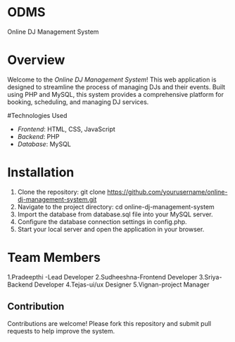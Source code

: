 # ODMS
Online DJ Management System
# Overview

Welcome to the *Online DJ Management System*! This web application is designed to streamline the process of managing DJs and their events. Built using PHP and MySQL, this system provides a comprehensive platform for booking, scheduling, and managing DJ services.

#Technologies Used

- *Frontend*: HTML, CSS, JavaScript
- *Backend*: PHP
- *Database*: MySQL

# Installation

1. Clone the repository: git clone https://github.com/yourusername/online-dj-management-system.git
2. Navigate to the project directory: cd online-dj-management-system
3. Import the database from database.sql file into your MySQL server.
4. Configure the database connection settings in config.php.
5. Start your local server and open the application in your browser.
# Team Members
1.Pradeepthi -Lead Developer 
2.Sudheeshna-Frontend Developer
3.Sriya-Backend Developer
4.Tejas-ui/ux Designer
5.Vignan-project Manager
## Contribution

Contributions are welcome! Please fork this repository and submit pull requests to help improve the system.
